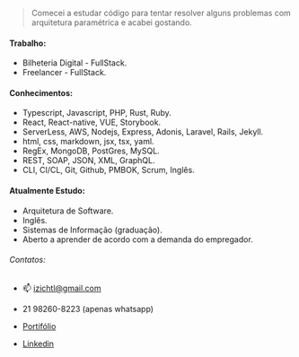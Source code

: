 
>Comecei a estudar código para tentar resolver alguns problemas com arquitetura paramétrica e acabei gostando.

#### Trabalho:

- Bilheteria Digital - FullStack. 
- Freelancer - FullStack. 

#### Conhecimentos:

- Typescript, Javascript, PHP, Rust, Ruby.
- React, React-native, VUE, Storybook.
- ServerLess, AWS, Nodejs, Express, Adonis, Laravel, Rails, Jekyll.
- html, css, markdown, jsx, tsx, yaml.
- RegEx, MongoDB, PostGres, MySQL.
- REST, SOAP, JSON, XML, GraphQL.
- CLI, CI/CL, Git, Github, PMBOK, Scrum, Inglês.

#### Atualmente Estudo:

- Arquitetura de Software. 
- Inglês. 
- Sistemas de Informação (graduação).
- Aberto a aprender de acordo com a demanda do empregador.

###### Contatos:

- 📫 izichtl@gmail.com 
-  21 98260-8223 (apenas whatsapp)

- [Portifólio](https://quemsoueu.netlify.app/)
- [Linkedin](https://www.linkedin.com/in/ivan-zichtl-ba5b7933/)
